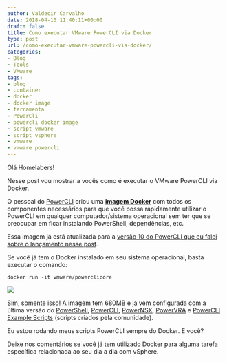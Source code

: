 ```yaml
---
author: Valdecir Carvalho
date: 2018-04-10 11:40:11+00:00
draft: false
title: Como executar VMware PowerCLI via Docker
type: post
url: /como-executar-vmware-powercli-via-docker/
categories:
- Blog
- Tools
- VMware
tags:
- blog
- container
- docker
- docker image
- ferramenta
- PowerCli
- powercli docker image
- script vmware
- script vsphere
- vmware
- vmware powercli
---
```


Olá Homelabers!

Nesse post vou mostrar a vocês como é executar o VMware PowerCLI via Docker.

O pessoal do [PowerCLI](https://communities.vmware.com/community/vmtn/automationtools/powercli) criou uma [**imagem Docker**](https://hub.docker.com/r/vmware/powerclicore/) com todos os componentes necessários para que você possa rapidamente utilizar o PowerCLI em qualquer computador/sistema operacional sem ter que se preocupar em ficar instalando PowerShell, dependências, etc.

Essa imagem já está atualizada para a [versão 10 do PowerCLI que eu falei sobre o lançamento nesse post](http://homelaber.com.br/vmware-powercli-10-0-0-disponivel-para-download/).

Se você já tem o Docker instalado em seu sistema operacional, basta executar o comando:


    
    docker run -it vmware/powerclicore



![](/imagens/2018/04/vmware-powercli-10-docker-image-644x518.gif)


Sim, somente isso! A imagem tem 680MB e já vem configurada com a última versão do [PowerShell](https://hub.docker.com/r/microsoft/powershell/), [PowerCLI](https://communities.vmware.com/community/vmtn/automationtools/powercli), [PowerNSX](https://powernsx.github.io/), [PowerVRA](https://github.com/jakkulabs/PowervRA) e [PowerCLI Example Scripts](https://github.com/vmware/PowerCLI-Example-Scripts) (scripts criados pela comunidade).

Eu estou rodando meus scripts PowerCLI sempre do Docker. E você?

Deixe nos comentários se você já tem utilizado Docker para alguma tarefa específica relacionada ao seu dia a dia com vSphere.






